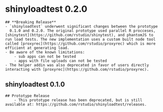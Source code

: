 # shinyloadtest 0.2.0
	## **Breaking Release**  
	- `shinyloadtest` underwent significant changes between the prototype
	  0.1.0 and 0.2.0. The original prototype used parallel R procceses, [shinytest](https://github.com/rstudio/shinytest), and phantomJS to run load tests. The new implementation uses a custom built node tool called [proxyrec](https://github.com/rstudio/proxyrec) which is more efficient at generating load. 
	- Be aware of the known limitations:
		- sub apps can not be tested
		- apps with file uploads can not be tested
	- The helper addin was also deprecated in favor of users directly interacting with [proxyrec](https://github.com/rstudio/proxyrec).

## shinyloadtest 0.1.0
	## Prototype Release
        - This prototype release has been deprecated, but is still available at: https://github.com/rstudio/shinyloadtest/releases.
